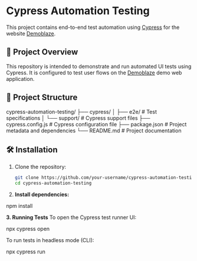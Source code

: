 # Cypress Automation Testing

This project contains end-to-end test automation using [Cypress](https://www.cypress.io/) for the website [Demoblaze](https://www.demoblaze.com).

## 🚀 Project Overview

This repository is intended to demonstrate and run automated UI tests using Cypress. It is configured to test user flows on the [Demoblaze](https://www.demoblaze.com) demo web application.

## 📁 Project Structure

cypress-automation-testing/ ├── cypress/ │ ├── e2e/ # Test specifications │ └── support/ # Cypress support files ├── cypress.config.js # Cypress configuration file ├── package.json # Project metadata and dependencies └── README.md # Project documentation


## 🛠 Installation

1. Clone the repository:
   ```bash
   git clone https://github.com/your-username/cypress-automation-testing.git
   cd cypress-automation-testing
2. **Install dependencies:**

npm install

**3. Running Tests**
To open the Cypress test runner UI:

npx cypress open

To run tests in headless mode (CLI):

npx cypress run
